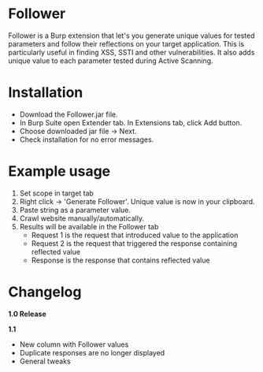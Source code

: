 # Follower
Follower is a Burp extension that let's you generate unique values for tested parameters and follow their reflections on your target application. This is particularly useful in finding XSS, SSTI and other vulnerabilities. It also adds unique value to each parameter tested during Active Scanning.

# Installation
- Download the Follower.jar file.
- In Burp Suite open Extender tab. In Extensions tab, click Add button.
- Choose downloaded jar file -> Next.
- Check installation for no error messages.

# Example usage
1. Set scope in target tab
2. Right click -> 'Generate Follower'. Unique value is now in your clipboard.
3. Paste string as a parameter value.
4. Crawl website manually/automatically.
5. Results will be available in the Follower tab
    - Request 1 is the request that introduced value to the application
    - Request 2 is the request that triggered the response containing reflected value
    - Response is the response that contains reflected value

# Changelog
**1.0 Release**

**1.1**
- New column with Follower values
- Duplicate responses are no longer displayed
- General tweaks
